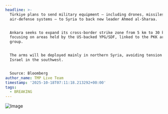 ```yaml
---
headline: >-
  Türkiye plans to send military equipment — including drones, missiles, and
  air-defense systems — to Syria to back new leader Ahmed al-Sharaa.


  Ankara seeks to expand its cross-border strike zone from 5 km to 30 km,
  focusing on areas held by the US-backed YPG/SDF, linked to the PKK armed
  group.


  The arms will be deployed mainly in northern Syria, avoiding tension with
  Israel in the southwest.


  Source: Bloomberg
author_name: TMP Live Team
timestamp: '2025-10-18T07:11:18.213292+00:00'
tags:
  - BREAKING
---
```

![Image](https://i.postimg.cc/C5dbr5Mp/IMG-20251018-123955-301.jpg)
